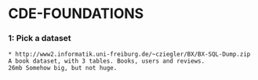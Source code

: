 # CDE-FOUNDATIONS

### 1: Pick a dataset
    * http://www2.informatik.uni-freiburg.de/~cziegler/BX/BX-SQL-Dump.zip
    A book dataset, with 3 tables. Books, users and reviews.
    26mb Somehow big, but not huge.
